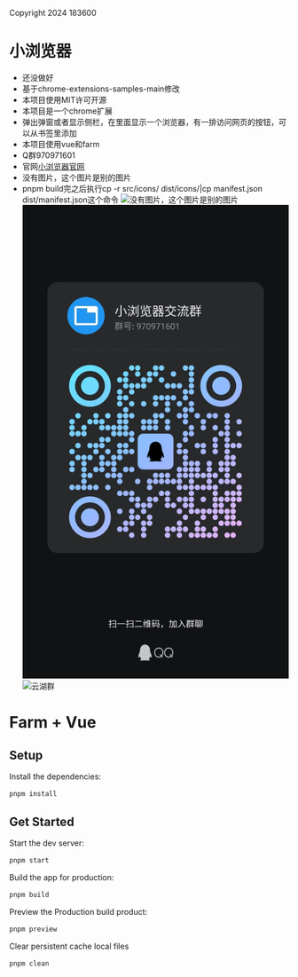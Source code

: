 Copyright 2024 183600
# 小浏览器
- 还没做好
- 基于chrome-extensions-samples-main修改
- 本项目使用MIT许可开源
- 本项目是一个chrome扩展
- 弹出弹窗或者显示侧栏，在里面显示一个浏览器，有一排访问网页的按钮，可以从书签里添加
- 本项目使用vue和farm
- Q群970971601
- 官网[小浏览器官网](https://minibrowser7.wordpress.com/)
- 没有图片，这个图片是别的图片
- pnpm build完之后执行cp -r src/icons/ dist/icons/|cp manifest.json dist/manifest.json这个命令
![没有图片，这个图片是别的图片](a.jpeg)
![QQ群](qq.jpeg)
![云湖群](yhchat.jpeg)
# Farm + Vue

## Setup

Install the dependencies:

```bash
pnpm install
```

## Get Started

Start the dev server:

```bash
pnpm start
```

Build the app for production:

```bash
pnpm build
```

Preview the Production build product:

```bash
pnpm preview
```

Clear persistent cache local files

```bash
pnpm clean
```

